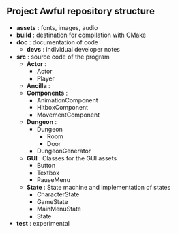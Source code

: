 ## Project Awful repository structure

- **assets** : fonts, images, audio 
- **build** : destination for compilation with CMake
- **doc** : documentation of code
  - **devs** : individual developer notes
- **src** : source code of the program
  - **Actor** : 
    - Actor
    - Player
  - **Ancilla** : 
  - **Components** : 
    - AnimationComponent
    - HitboxComponent
    - MovementComponent
  - **Dungeon** : 
    - Dungeon
      - Room
      - Door
    - DungeonGenerator
  - **GUI** : Classes for the GUI assets
    - Button
    - Textbox
    - PauseMenu
  - **State** : State machine and implementation of states
    - CharacterState
    - GameState
    - MainMenuState
    - State
- **test** : experimental 
